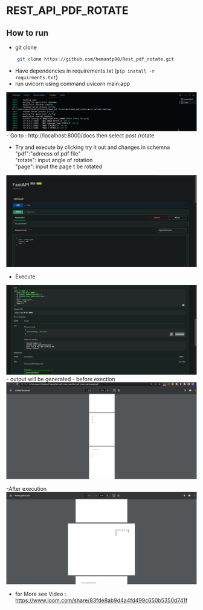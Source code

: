 # REST_API_PDF_ROTATE

## How to run  

- git clone 
```bash
    git clone https://github.com/hemantp88/Rest_pdf_rotate.git
```

- Have dependencies in requirements.txt (`pip install -r requirments.txt`)  
- run uvicorn using command uvicorn main:app   
 <img src="./images of execution/server_sunning.png">
- Go to : http://localhost:8000/docs  
    then select post /rotate  

- Try and execute 
        by clicking try it out and changes in schemna  
        "pdf":"adreess of pdf file"  
        "rotate": input angle of rotation  
        "page": input the page t be rotated  
<img src ="./images of execution/SwaggersUI.png" > 

- Execute  
<img src ="./images of execution/successful_execution.png" > 
- output will be generated 
- before exection
<img src ="./images of execution/before execution.png" > 


-After execution
<img src ="./images of execution/resultant pdf.png" > 

- for More see Video : https://www.loom.com/share/83fde8ab9d4a4fd499c650b5350d741f




